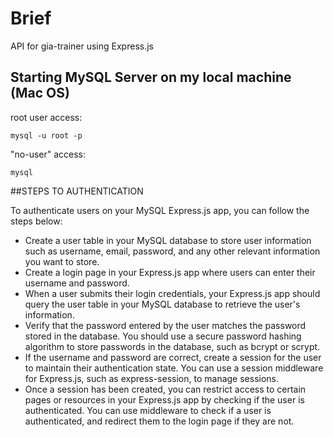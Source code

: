 # Brief

API for gia-trainer using Express.js

## Starting MySQL Server on my local machine (Mac OS)

root user access:

```
mysql -u root -p
```

"no-user" access:

```
mysql
```

##STEPS TO AUTHENTICATION

To authenticate users on your MySQL Express.js app, you can follow the steps below:

- Create a user table in your MySQL database to store user information such as username, email, password, and any other relevant information you want to store.
- Create a login page in your Express.js app where users can enter their username and password.
- When a user submits their login credentials, your Express.js app should query the user table in your MySQL database to retrieve the user's information.
- Verify that the password entered by the user matches the password stored in the database. You should use a secure password hashing algorithm to store passwords in the database, such as bcrypt or scrypt.
- If the username and password are correct, create a session for the user to maintain their authentication state. You can use a session middleware for Express.js, such as express-session, to manage sessions.
- Once a session has been created, you can restrict access to certain pages or resources in your Express.js app by checking if the user is authenticated. You can use middleware to check if a user is authenticated, and redirect them to the login page if they are not.
